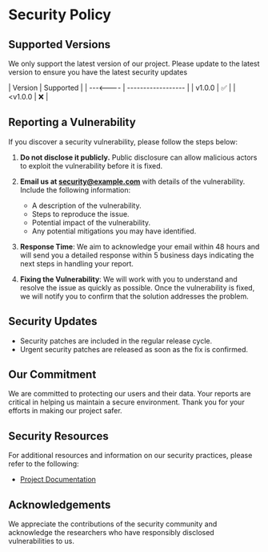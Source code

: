 # Security Policy

## Supported Versions

We only support the latest version of our project. Please update to the latest version to ensure you have the latest security updates

| Version | Supported          |
| ---<---- | ------------------ |
| v1.0.0   | :white_check_mark: |
| <v1.0.0   | :x:                |

## Reporting a Vulnerability

If you discover a security vulnerability, please follow the steps below:

1. **Do not disclose it publicly.** Public disclosure can allow malicious actors to exploit the vulnerability before it is fixed.

2. **Email us at [security@example.com](mailto:security@example.com)** with details of the vulnerability. Include the following information:
   - A description of the vulnerability.
   - Steps to reproduce the issue.
   - Potential impact of the vulnerability.
   - Any potential mitigations you may have identified.

3. **Response Time**: We aim to acknowledge your email within 48 hours and will send you a detailed response within 5 business days indicating the next steps in handling your report.

4. **Fixing the Vulnerability**: We will work with you to understand and resolve the issue as quickly as possible. Once the vulnerability is fixed, we will notify you to confirm that the solution addresses the problem.

## Security Updates

- Security patches are included in the regular release cycle.
- Urgent security patches are released as soon as the fix is confirmed.

## Our Commitment

We are committed to protecting our users and their data. Your reports are critical in helping us maintain a secure environment. Thank you for your efforts in making our project safer.

## Security Resources

For additional resources and information on our security practices, please refer to the following:

- [Project Documentation](https://github.com/irmaodejesus/SYSADMIN.FirebirdBck/tree/f2e623f77f0406d2641edb8175af570f34cc3cff/docs)

## Acknowledgements

We appreciate the contributions of the security community and acknowledge the researchers who have responsibly disclosed vulnerabilities to us.
